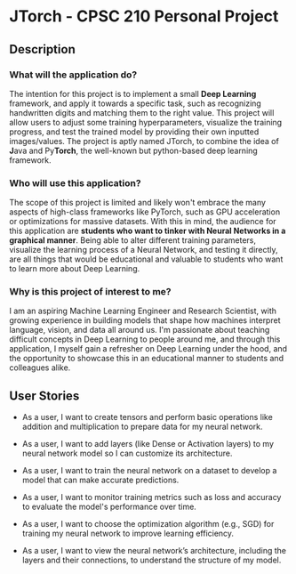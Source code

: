 # JTorch - CPSC 210 Personal Project
## Description
### What will the application do?

The intention for this project is to implement a small **Deep Learning** framework, and apply it towards a specific task, such as recognizing handwritten digits and matching them to the right value. This project will allow users to adjust some training hyperparameters, visualize the training progress, and test the trained model by providing their own inputted images/values. The project is aptly named JTorch, to combine the idea of **J**ava and Py**Torch**, the well-known but python-based deep learning framework.

### Who will use this application?

The scope of this project is limited and likely won't embrace the many aspects of high-class frameworks like PyTorch, such as GPU acceleration or optimizations for massive datasets. With this in mind, the audience for this application are **students who want to tinker with Neural Networks in a graphical manner**. Being able to alter different training parameters, visualize the learning process of a Neural Network, and testing it directly, are all things that would be educational and valuable to students who want to learn more about Deep Learning.

### Why is this project of interest to me?

I am an aspiring Machine Learning Engineer and Research Scientist, with growing experience in building models that shape how machines interpret language, vision, and data all around us. I'm passionate about teaching difficult concepts in Deep Learning to people around me, and through this application, I myself gain a refresher on Deep Learning under the hood, and the opportunity to showcase this in an educational manner to students and colleagues alike.

## User Stories

- As a user, I want to create tensors and perform basic operations like addition and multiplication to prepare data for my neural network.

- As a user, I want to add layers (like Dense or Activation layers) to my neural network model so I can customize its architecture.

- As a user, I want to train the neural network on a dataset to develop a model that can make accurate predictions.

- As a user, I want to monitor training metrics such as loss and accuracy to evaluate the model's performance over time.

- As a user, I want to choose the optimization algorithm (e.g., SGD) for training my neural network to improve learning efficiency.

- As a user, I want to view the neural network’s architecture, including the layers and their connections, to understand the structure of my model.